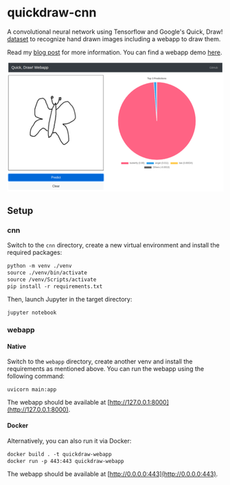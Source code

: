 # quickdraw-cnn

A convolutional neural network using Tensorflow and Google's Quick, Draw! [dataset](https://github.com/googlecreativelab/quickdraw-dataset) to recognize hand drawn images including a webapp to draw them.

Read my [blog post](https://larswaechter.dev/blog/recognizing-hand-drawn-doodles/) for more information. You can find a webapp demo [here](https://quickdraw-cnn.fly.dev/).

![Preview](./webapp.png)

## Setup

### cnn

Switch to the `cnn` directory, create a new virtual environment and install the required packages:

```
python -m venv ./venv
source ./venv/bin/activate
source /venv/Scripts/activate
pip install -r requirements.txt
```

Then, launch Jupyter in the target directory:

```
jupyter notebook
```

### webapp

#### Native

Switch to the `webapp` directory, create another venv and install the requirements as mentioned above. You can run the webapp using the following command:

```
uvicorn main:app
```

The webapp should be available at [http://127.0.0.1:8000](http://127.0.0.1:8000).

#### Docker

Alternatively, you can also run it via Docker:

```
docker build . -t quickdraw-webapp
docker run -p 443:443 quickdraw-webapp
```

The webapp should be available at [http://0.0.0.0:443](http://0.0.0.0:443).
